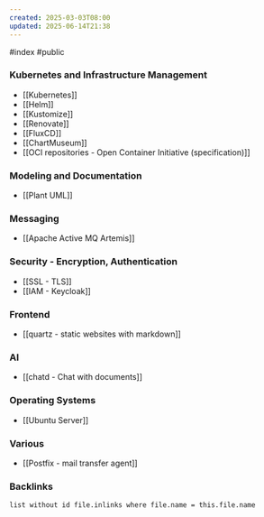 ```yaml
---
created: 2025-03-03T08:00
updated: 2025-06-14T21:38
---
```

#index #public

### Kubernetes and Infrastructure Management 

- [[Kubernetes]]
- [[Helm]]
- [[Kustomize]]
- [[Renovate]]
- [[FluxCD]]
- [[ChartMuseum]]
- [[OCI repositories - Open Container Initiative (specification)]]

### Modeling and Documentation
- [[Plant UML]]

### Messaging
- [[Apache Active MQ Artemis]]

### Security - Encryption, Authentication
- [[SSL - TLS]]
- [[IAM - Keycloak]]

### Frontend
- [[quartz - static websites with markdown]]

### AI
- [[chatd - Chat with documents]]

### Operating Systems
- [[Ubuntu Server]]

### Various
- [[Postfix - mail transfer agent]]

### Backlinks
```dataview 
list without id file.inlinks where file.name = this.file.name 
```


